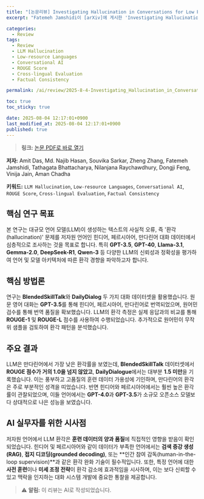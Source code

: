 ```yaml
---
title: "[논문리뷰] Investigating Hallucination in Conversations for Low Resource Languages"
excerpt: "Fatemeh Jamshidi이 [arXiv]에 게시한 'Investigating Hallucination in Conversations for Low Resource Languages' 논문에 대한 자세한 리뷰입니다."

categories:
  - Review
tags:
  - Review
  - LLM Hallucination
  - Low-resource Languages
  - Conversational AI
  - ROUGE Score
  - Cross-lingual Evaluation
  - Factual Consistency

permalink: /ai/review/2025-8-4-Investigating_Hallucination_in_Conversations_for_Low_Resource_Languages/

toc: true
toc_sticky: true

date: 2025-08-04 12:17:01+0900
last_modified_at: 2025-08-04 12:17:01+0900
published: true
---
```

> **링크:** [논문 PDF로 바로 열기](https://arxiv.org/abs/2507.22720)

**저자:** Amit Das, Md. Najib Hasan, Souvika Sarkar, Zheng Zhang, Fatemeh Jamshidi, Tathagata Bhattacharya, Nilanjana Raychawdhury, Dongji Feng, Vinija Jain, Aman Chadha

**키워드:** `LLM Hallucination`, `Low-resource Languages`, `Conversational AI`, `ROUGE Score`, `Cross-lingual Evaluation`, `Factual Consistency`

## 핵심 연구 목표
본 연구는 대규모 언어 모델(LLM)이 생성하는 텍스트의 사실적 오류, 즉 '환각(hallucination)' 문제를 저자원 언어인 힌디어, 페르시아어, 만다린어 대화 데이터에서 심층적으로 조사하는 것을 목표로 합니다. 특히 **GPT-3.5**, **GPT-40**, **Llama-3.1**, **Gemma-2.0**, **DeepSeek-R1**, **Qwen-3** 등 다양한 LLM의 신뢰성과 정확성을 평가하여 언어 및 모델 아키텍처에 따른 환각 경향을 파악하고자 합니다.

## 핵심 방법론
연구는 **BlendedSkillTalk**와 **DailyDialog** 두 가지 대화 데이터셋을 활용했습니다. 원문 영어 대화는 **GPT-3.5**를 통해 힌디어, 페르시아어, 만다린어로 번역되었으며, 원어민 검수를 통해 번역 품질을 확보했습니다. LLM의 환각 측정은 실제 응답과의 비교를 통해 **ROUGE-1** 및 **ROUGE-L** 점수를 사용하여 수행되었습니다. 추가적으로 원어민이 무작위 샘플을 검토하여 환각 패턴을 분석했습니다.

## 주요 결과
LLM은 만다린어에서 가장 낮은 환각률을 보였는데, **BlendedSkillTalk** 데이터셋에서 **ROUGE 점수가 거의 1.0을 넘지 않았고**, **DailyDialogue**에서는 대부분 **1.5 미만**을 기록했습니다. 이는 풍부하고 고품질의 훈련 데이터 가용성에 기인하며, 만다린어의 환각은 주로 부분적인 성격을 띠었습니다. 반면 힌디어와 페르시아어에서는 훨씬 높은 환각률이 관찰되었으며, 이들 언어에서는 **GPT-4.0**과 **GPT-3.5**가 소규모 오픈소스 모델보다 상대적으로 나은 성능을 보였습니다.

## AI 실무자를 위한 시사점
저자원 언어에서 LLM 환각은 **훈련 데이터의 양과 품질**에 직접적인 영향을 받음이 확인되었습니다. 힌디어 및 페르시아어와 같이 데이터가 부족한 언어에서는 **검색 증강 생성(RAG)**, **접지 디코딩(grounded decoding)**, 또는 **인간 참여 감독(human-in-the-loop supervision)**과 같은 환각 완화 기술이 필수적입니다. 또한, 특정 언어에 대한 **사전 훈련**이나 **미세 조정 전략**이 환각 감소에 효과적임을 시사하며, 이는 보다 신뢰할 수 있고 맥락을 인지하는 대화 시스템 개발에 중요한 통찰을 제공합니다.

> ⚠️ **알림:** 이 리뷰는 AI로 작성되었습니다.
